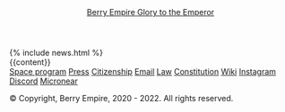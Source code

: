 <!DOCTYPE html>
<html lang="en">
<head>
    <title>{% if page.title %}{{ page.title }} | Berry Empire{% else %}Berry Empire{% endif %}</title>
    <link rel="preconnect" href="https://fonts.gstatic.com" crossorigin>
    <link href="https://fonts.googleapis.com/css2?family=Roboto+Slab:wght@200;400;600;800&display=swap" rel="stylesheet">
    <link rel="stylesheet" href="/style.css">
    <meta name="description" content="{% if page.title %}{{ page.title }} | Berry Empire{% else %}Berry Empire{% endif %}">
    <meta property="og:description" content="{% if page.title %}{{ page.title }} | Berry Empire{% else %}Berry Empire{% endif %}">
    <meta property="og:title" content="{% if page.title %}{{ page.title }} | Berry Empire{% else %}Berry Empire{% endif %}">
    <meta property="og:type" content="web" />
    <meta property="og:url" content="{{site.url}}{{page.url}}" />
    <meta property="og:image" content="https://berryempire.cupertinoalliance.ca/images/ogp.png" />
    <meta name="theme-color" content="#f01030">
    <meta name="viewport" content="width=device-width, initial-scale=1">
</head>
<body class="index">
    <header>
        <a class="logo" href="/">
            <span>Berry Empire</span>
            <span>Glory to the Emperor</span>
        </a>
    </header>
<div class="news">
   {% include news.html %}
</div>
    <main>
      {{content}}
    </main>
    <footer>
        <div class="links">
            <a class="thickbutton thick positive" target="_blank" href="/best/"><span>Space program</span></a>
            <a class="thickbutton thick positive" target="_blank" href="/press"><span>Press</span></a>
            <a class="thickbutton thick positive" target="_blank" href="/citizenship"><span>Citizenship</span></a>
            <a class="thickbutton thick positive" target="_blank" href="mailto:empire@duck.com"><span>Email</span></a>
            <a class="thickbutton thick positive" target="_blank" href="/law/"><span>Law</span></a>
            <a class="thickbutton thick positive" target="_blank" href="/law/constitution.html"><span>Constitution</span></a>
            <a class="thickbutton thick positive" target="_blank" href="https://micronations.wiki/wiki/Berry_Empire"><span>Wiki</span></a>
            <a class="thickbutton thick positive" target="_blank" href="https://instagram.com/berryempire_gov"><span>Instagram</span></a>
            <a class="thickbutton thick positive" target="_blank" href="https://discord.gg/GPzvUDccRX"><span>Discord</span></a>
            <a class="thickbutton thick positive" target="_blank" href="https://micronear.cupertinoalliance.ca/micronation.html?m=RR"><span>Micronear</span></a>
        </div>
        <div class="copyright">
            <p>&copy; Copyright, Berry Empire, 2020 - 2022. All rights reserved.</p>
        </div>
    </footer>
</body>
</html>

